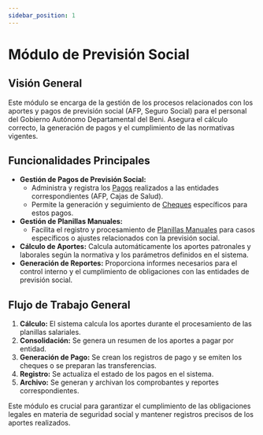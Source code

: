 ```yaml
---
sidebar_position: 1
---
```


# Módulo de Previsión Social

## Visión General

Este módulo se encarga de la gestión de los procesos relacionados con los aportes y pagos de previsión social (AFP, Seguro Social) para el personal del Gobierno Autónomo Departamental del Beni. Asegura el cálculo correcto, la generación de pagos y el cumplimiento de las normativas vigentes.

## Funcionalidades Principales

-   **Gestión de Pagos de Previsión Social:**
    -   Administra y registra los [Pagos](./pagos) realizados a las entidades correspondientes (AFP, Cajas de Salud).
    -   Permite la generación y seguimiento de [Cheques](./cheques) específicos para estos pagos.
-   **Gestión de Planillas Manuales:**
    -   Facilita el registro y procesamiento de [Planillas Manuales](./planillas-manuales) para casos específicos o ajustes relacionados con la previsión social.
-   **Cálculo de Aportes:** Calcula automáticamente los aportes patronales y laborales según la normativa y los parámetros definidos en el sistema.
-   **Generación de Reportes:** Proporciona informes necesarios para el control interno y el cumplimiento de obligaciones con las entidades de previsión social.

## Flujo de Trabajo General

1.  **Cálculo:** El sistema calcula los aportes durante el procesamiento de las planillas salariales.
2.  **Consolidación:** Se genera un resumen de los aportes a pagar por entidad.
3.  **Generación de Pago:** Se crean los registros de pago y se emiten los cheques o se preparan las transferencias.
4.  **Registro:** Se actualiza el estado de los pagos en el sistema.
5.  **Archivo:** Se generan y archivan los comprobantes y reportes correspondientes.

Este módulo es crucial para garantizar el cumplimiento de las obligaciones legales en materia de seguridad social y mantener registros precisos de los aportes realizados.